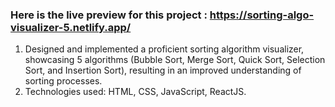 ### Here is the live preview for this project : https://sorting-algo-visualizer-5.netlify.app/

1. Designed and implemented a proficient sorting algorithm visualizer, showcasing 5 algorithms (Bubble Sort, Merge Sort, Quick Sort, Selection Sort, and Insertion Sort), resulting in an improved understanding of sorting processes.
2. Technologies used: HTML, CSS, JavaScript, ReactJS.


